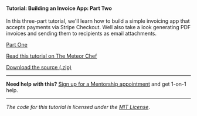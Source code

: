 #### Tutorial: Building an Invoice App: Part Two

In this three-part tutorial, we'll learn how to build a simple invoicing app that accepts payments via Stripe Checkout. Well also take a look generating PDF invoices and sending them to recipients as email attachments.

[Part One](https://themeteorchef.com/tutorials/building-an-invoicing-app)

[Read this tutorial on The Meteor Chef](https://themeteorchef.com/tutorials/building-an-invoice-app-part-two)  

[Download the source (.zip)](https://github.com/themeteorchef/building-an-invoicing-app/archive/master.zip)

---

**Need help with this?** [Sign up for a Mentorship appointment](https://themeteorchef.com/mentorship?readme=building-an-invoice-app-part-two) and get 1-on-1 help.

---

_The code for this tutorial is licensed under the [MIT License](http://opensource.org/licenses/MIT)_.
